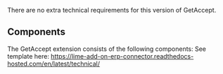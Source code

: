 There are no extra technical requirements for this version of GetAccept.

## Components

The GetAccept extension consists of the following components:
See template here: https://lime-add-on-erp-connector.readthedocs-hosted.com/en/latest/technical/
